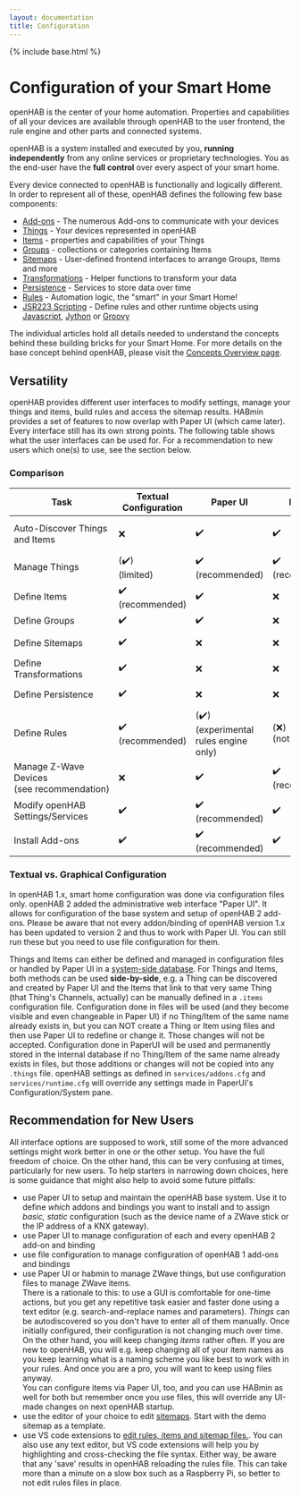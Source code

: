 ```yaml
---
layout: documentation
title: Configuration
---
```


{% include base.html %}

# Configuration of your Smart Home

openHAB is the center of your home automation.
Properties and capabilities of all your devices are available through openHAB to the user frontend, the rule engine and other parts and connected systems.

openHAB is a system installed and executed by you, **running independently** from any online services or proprietary technologies.
You as the end-user have the **full control** over every aspect of your smart home.

Every device connected to openHAB is functionally and logically different.
In order to represent all of these, openHAB defines the following few base components:

- [Add-ons](addons.html) - The numerous Add-ons to communicate with your devices
- [Things](things.html) - Your devices represented in openHAB
- [Items](items.html) - properties and capabilities of your Things
- [Groups](items.html#groups) - collections or categories containing Items
- [Sitemaps](sitemaps.html) - User-defined frontend interfaces to arrange Groups, Items and more
- [Transformations](transform.html) - Helper functions to transform your data
- [Persistence](persistence.html) - Services to store data over time
- [Rules](rules-dsl.html) - Automation logic, the "smart" in your Smart Home!
- [JSR223 Scripting](jsr223.html) - Define rules and other runtime objects using [Javascript](http://openjdk.java.net/projects/nashorn/), [Jython](http://www.jython.org) or [Groovy](http://www.groovy-lang.org/)

The individual articles hold all details needed to understand the concepts behind these building bricks for your Smart Home.
For more details on the base concept behind openHAB, please visit the [Concepts Overview page]({{base}}/concepts/index.html).

## Versatility

openHAB provides different user interfaces to modify settings, manage your things and items, build rules and access the sitemap results.
HABmin provides a set of features to now overlap with Paper UI (which came later).
Every interface still has its own strong points.
The following table shows what the user interfaces can be used for.
For a recommendation to new users which one(s) to use, see the section below.

### Comparison

<table class="centered highlight">
  <thead>
    <tr>
      <th data-field="task">Task</th>
      <th data-field="files">Textual Configuration</th>
      <th data-field="paperui">Paper UI</th>
      <th data-field="habmin">HABmin</th>
      <th data-field="karaf">Console</th>
      <th data-field="recommendation">Recommendation</th>
    </tr>
  </thead>

  <tbody>
    <tr>
      <td>Auto-Discover Things and Items</td>
      <td>❌</td>
      <td>✔️</td>
      <td>✔️</td>
      <td>(✔️)</td>
      <td>Paper UI or HABmin<br/>Do not autocreate Items</td>
    </tr>
    <tr>
      <td>Manage Things</td>
      <td>(✔️)<br/>(limited)</td>
      <td>✔️<br/>(recommended)</td>
      <td>✔️<br/>(recommended)</td>
      <td>(✔️)</td>
      <td>Paper UI or HABmin</td>
    </tr>
    <tr>
      <td>Define Items</td>
      <td>✔️<br/>(recommended)</td>
      <td>✔️</td>
      <td>❌</td>
      <td>(✔️)</td>
      <td>items/*.items files</td>
    </tr>
    <tr>
      <td>Define Groups</td>
      <td>✔️</td>
      <td>✔️</td>
      <td>❌</td>
      <td>(✔️)</td>
      <td>items/*.items files</td>
    </tr>
    <tr>
      <td>Define Sitemaps</td>
      <td>✔️</td>
      <td>❌</td>
      <td>❌</td>
      <td>❌</td>
      <td>sitemaps/*.sitemap files</td>
    </tr>
    <tr>
      <td>Define Transformations</td>
      <td>✔️</td>
      <td>❌</td>
      <td>❌</td>
      <td>❌</td>
      <td>transform/*.map files</td>
    </tr>
    <tr>
      <td>Define Persistence</td>
      <td>✔️</td>
      <td>❌</td>
      <td>❌</td>
      <td>❌</td>
      <td>persistence/*.persist files</td>
    </tr>
    <tr>
      <td>Define Rules</td>
      <td>✔️<br/>(recommended)</td>
      <td>(✔️)<br/>(experimental rules engine only)</td>
      <td>(❌)<br/>(not functional)</td>
      <td>❌</td>
      <td>rules/*.rules files</td>
    </tr>
    <tr>
      <td>Manage Z-Wave Devices<br/>(see&nbsp;recommendation)</td>
      <td>❌</td>
      <td>✔️</td>
      <td>✔️<br/>(recommended)</td>
      <td>❌</td>
      <td>HABmin</td>
    </tr>
    <tr>
      <td>Modify openHAB Settings/Services</td>
      <td>✔️</td>
      <td>✔️<br/>(recommended)</td>
      <td>✔️</td>
      <td>(✔️)</td>
      <td>Paper UI</td>
    </tr>
    <tr>
      <td>Install Add-ons</td>
      <td>✔️</td>
      <td>✔️<br/>(recommended)</td>
      <td>✔️</td>
      <td>✔️</td>
      <td>Paper UI</td>
    </tr>
  </tbody>
</table>

### Textual vs. Graphical Configuration

In openHAB 1.x, smart home configuration was done via configuration files only.
openHAB 2 added the administrative web interface "Paper UI".
It allows for configuration of the base system and setup of openHAB 2 add-ons.
Please be aware that not every addon/binding of openHAB version 1.x has been updated to version 2 and thus to work with Paper UI.
You can still run these but you need to use file configuration for them.

Things and Items can either be defined and managed in configuration files or handled by Paper UI in a [system-side database](administration/jsondb.html).
For Things and Items, both methods can be used **side-by-side**, e.g. a Thing can be discovered and created by Paper UI and the Items that link to that very same Thing (that Thing's Channels, actually) can be manually defined in a `.items` configuration file. 
Configuration done in files will be used (and they become visible and even changeable in Paper UI) if no Thing/Item of the same name already exists in, but you can NOT create a Thing or Item using files and then use Paper UI to redefine or change it. Those changes will not be accepted.
Configuration done in PaperUI will be used and permanently stored in the internal database if no Thing/Item of the same name already exists in files, but those additions or changes will not be copied into any `.things` file.
openHAB settings as defined in `services/addons.cfg` and `services/runtime.cfg` will override any settings made in PaperUI's Configuration/System pane.

## Recommendation for New Users

All interface options are supposed to work, still some of the more advanced settings might work better in one or the other setup.
You have the full freedom of choice. On the other hand, this can be very confusing at times, particularly for new users.
To help starters in narrowing down choices, here is some guidance that might also help to avoid some future pitfalls:

* use Paper UI to setup and maintain the openHAB base system. Use it to define _which_ addons and bindings you want to install and to assign _basic, static_ configuration (such as the device name of a ZWave stick or the IP address of a KNX gateway).
* use Paper UI to manage configuration of each and every openHAB 2 add-on and binding
* use file configuration to manage configuration of openHAB 1 add-ons and bindings
* use Paper UI or habmin to manage ZWave things, but use configuration files to manage ZWave items.<br/>
  There is a rationale to this: to use a GUI is comfortable for one-time actions, but you get any repetitive task easier and faster done using a text editor (e.g. search-and-replace names and parameters).
  _Things_ can be autodiscovered so you don't have to enter all of them manually. Once initially configured, their configuration is not changing much over time.
  On the other hand, you will keep changing _items_ rather often.
  If you are new to openHAB, you will e.g. keep changing all of your item names as you keep learning what is a naming scheme you like best to work with in your rules. And once you are a pro, you will want to keep using files anyway.  
  You can configure items via Paper UI, too, and you can use HABmin as well for both but remember once you use files, this will override any UI-made changes on next openHAB startup.
* use the editor of your choice to edit [sitemaps]({{base}}/configuration/sitemaps.html). Start with the demo sitemap as a template.
* use VS code extensions to [edit rules, items and sitemap files.]({{base}}/configuration/editors.html).
  You can also use any text editor, but VS code extensions will help you by highlighting and cross-checking the file syntax.
  Either way, be aware that any 'save' results in openHAB reloading the rules file.
  This can take more than a minute on a slow box such as a Raspberry Pi, so better to not edit rules files in place.
